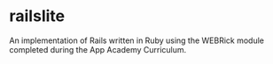 # railslite
An implementation of Rails written in Ruby using the WEBRick module completed during the App Academy Curriculum.
